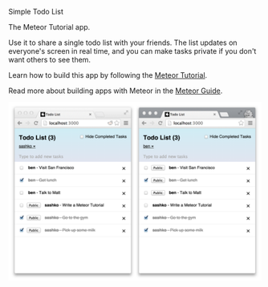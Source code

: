  Simple Todo List

The Meteor Tutorial app.

Use it to share a single todo list with your friends. The list updates on everyone's screen in real time, and you can make tasks private if you don't want others to see them.

Learn how to build this app by following the [Meteor Tutorial](http://www.meteor.com/install).

Read more about building apps with Meteor in the [Meteor Guide](http://guide.meteor.com).

![screenshot](screenshot.png)